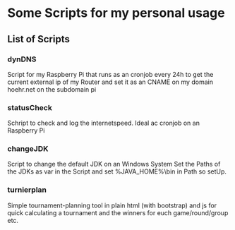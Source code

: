 # Some Scripts for my personal usage

## List of Scripts

### dynDNS

Script for my Raspberry Pi that runs as an cronjob every 24h to get the current external ip of my Router and set it as an CNAME on my domain hoehr.net on the subdomain pi

### statusCheck

Schript to check and log the internetspeed. Ideal ac cronjob on an Raspberry Pi

### changeJDK

Script to change the default JDK on an Windows System
Set the Paths of the JDKs as var in the Script and set %JAVA_HOME%\bin in Path so setUp.

### turnierplan

Simple tournament-planning tool in plain html (with bootstrap) and js for quick calculating a tournament and the winners for euch game/round/group etc.
